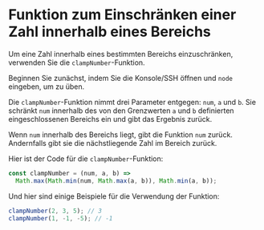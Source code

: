 # Funktion zum Einschränken einer Zahl innerhalb eines Bereichs

Um eine Zahl innerhalb eines bestimmten Bereichs einzuschränken, verwenden Sie die `clampNumber`-Funktion.

Beginnen Sie zunächst, indem Sie die Konsole/SSH öffnen und `node` eingeben, um zu üben.

Die `clampNumber`-Funktion nimmt drei Parameter entgegen: `num`, `a` und `b`. Sie schränkt `num` innerhalb des von den Grenzwerten `a` und `b` definierten eingeschlossenen Bereichs ein und gibt das Ergebnis zurück.

Wenn `num` innerhalb des Bereichs liegt, gibt die Funktion `num` zurück. Andernfalls gibt sie die nächstliegende Zahl im Bereich zurück.

Hier ist der Code für die `clampNumber`-Funktion:

```js
const clampNumber = (num, a, b) =>
  Math.max(Math.min(num, Math.max(a, b)), Math.min(a, b));
```

Und hier sind einige Beispiele für die Verwendung der Funktion:

```js
clampNumber(2, 3, 5); // 3
clampNumber(1, -1, -5); // -1
```
